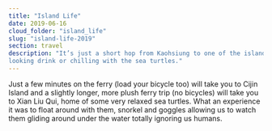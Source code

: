 ```yaml
---
title: "Island Life"
date: 2019-06-16
cloud_folder: "island_life"
slug: "island-life-2019"
section: travel
description: "It’s just a short hop from Kaohsiung to one of the islands – perfect for cooling off with a tropical-
looking drink or chilling with the sea turtles."
---
```


Just a few minutes on the ferry (load your bicycle too) will take you to Cijin Island and a slightly
longer, more plush ferry trip (no bicycles) will take you to Xian Liu Qui, home of some very relaxed
sea turtles. What an experience it was to float around with them, snorkel and goggles allowing us to
watch them gliding around under the water totally ignoring us humans.
